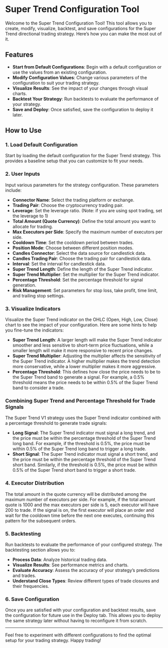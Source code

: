 # Super Trend Configuration Tool

Welcome to the Super Trend Configuration Tool! This tool allows you to create, modify, visualize, backtest, and save configurations for the Super Trend directional trading strategy. Here’s how you can make the most out of it.

## Features

- **Start from Default Configurations**: Begin with a default configuration or use the values from an existing configuration.
- **Modify Configuration Values**: Change various parameters of the configuration to suit your trading strategy.
- **Visualize Results**: See the impact of your changes through visual charts.
- **Backtest Your Strategy**: Run backtests to evaluate the performance of your strategy.
- **Save and Deploy**: Once satisfied, save the configuration to deploy it later.

## How to Use

### 1. Load Default Configuration

Start by loading the default configuration for the Super Trend strategy. This provides a baseline setup that you can customize to fit your needs.

### 2. User Inputs

Input various parameters for the strategy configuration. These parameters include:

- **Connector Name**: Select the trading platform or exchange.
- **Trading Pair**: Choose the cryptocurrency trading pair.
- **Leverage**: Set the leverage ratio. (Note: if you are using spot trading, set the leverage to 1)
- **Total Amount (Quote Currency)**: Define the total amount you want to allocate for trading.
- **Max Executors per Side**: Specify the maximum number of executors per side.
- **Cooldown Time**: Set the cooldown period between trades.
- **Position Mode**: Choose between different position modes.
- **Candles Connector**: Select the data source for candlestick data.
- **Candles Trading Pair**: Choose the trading pair for candlestick data.
- **Interval**: Set the interval for candlestick data.
- **Super Trend Length**: Define the length of the Super Trend indicator.
- **Super Trend Multiplier**: Set the multiplier for the Super Trend indicator.
- **Percentage Threshold**: Set the percentage threshold for signal generation.
- **Risk Management**: Set parameters for stop loss, take profit, time limit, and trailing stop settings.

### 3. Visualize Indicators

Visualize the Super Trend indicator on the OHLC (Open, High, Low, Close) chart to see the impact of your configuration. Here are some hints to help you fine-tune the indicators:

- **Super Trend Length**: A larger length will make the Super Trend indicator smoother and less sensitive to short-term price fluctuations, while a smaller length will make it more responsive to recent price changes.
- **Super Trend Multiplier**: Adjusting the multiplier affects the sensitivity of the Super Trend indicator. A higher multiplier makes the trend detection more conservative, while a lower multiplier makes it more aggressive.
- **Percentage Threshold**: This defines how close the price needs to be to the Super Trend band to generate a signal. For example, a 0.5% threshold means the price needs to be within 0.5% of the Super Trend band to consider a trade.

### Combining Super Trend and Percentage Threshold for Trade Signals

The Super Trend V1 strategy uses the Super Trend indicator combined with a percentage threshold to generate trade signals:

- **Long Signal**: The Super Trend indicator must signal a long trend, and the price must be within the percentage threshold of the Super Trend long band. For example, if the threshold is 0.5%, the price must be within 0.5% of the Super Trend long band to trigger a long trade.
- **Short Signal**: The Super Trend indicator must signal a short trend, and the price must be within the percentage threshold of the Super Trend short band. Similarly, if the threshold is 0.5%, the price must be within 0.5% of the Super Trend short band to trigger a short trade.

### 4. Executor Distribution

The total amount in the quote currency will be distributed among the maximum number of executors per side. For example, if the total amount quote is 1000 and the max executors per side is 5, each executor will have 200 to trade. If the signal is on, the first executor will place an order and wait for the cooldown time before the next one executes, continuing this pattern for the subsequent orders.

### 5. Backtesting

Run backtests to evaluate the performance of your configured strategy. The backtesting section allows you to:

- **Process Data**: Analyze historical trading data.
- **Visualize Results**: See performance metrics and charts.
- **Evaluate Accuracy**: Assess the accuracy of your strategy’s predictions and trades.
- **Understand Close Types**: Review different types of trade closures and their frequencies.

### 6. Save Configuration

Once you are satisfied with your configuration and backtest results, save the configuration for future use in the Deploy tab. This allows you to deploy the same strategy later without having to reconfigure it from scratch.

---

Feel free to experiment with different configurations to find the optimal setup for your trading strategy. Happy trading!